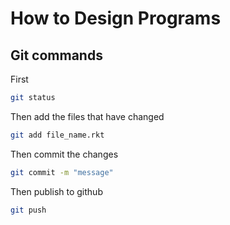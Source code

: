 # How to Design Programs

## Git commands

First
```sh 
git status
```

Then add the files that have changed
```sh
git add file_name.rkt
```

Then commit the changes
```sh 
git commit -m "message"
```

Then publish to github
``` sh
git push
```

